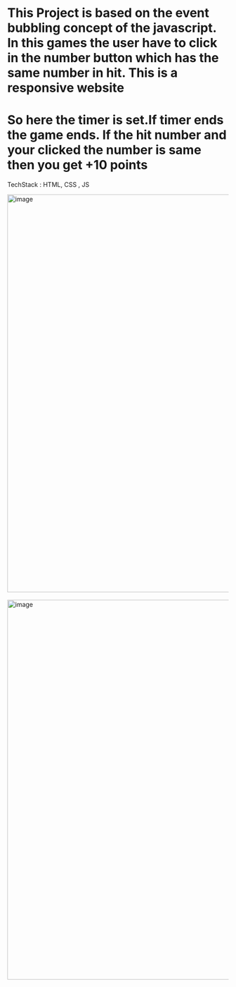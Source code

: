 <h1>This Project is based on the event bubbling concept of the javascript. In this games the user have to click in the number button which has the same number in hit. This is a responsive website</h1>
<h1>So here the timer is set.If timer ends the game ends. If the hit number and your clicked the number is same then you get +10 points</h1>

TechStack : HTML, CSS , JS
  
<img width="903" alt="image" src="https://github.com/vishalprabhu2018/bubbleGame/assets/46224719/e5b783ab-38f8-4dc9-a5e0-8069dc57743c"> 
<br/>  <br/>



<img width="862" alt="image" src="https://github.com/vishalprabhu2018/bubbleGame/assets/46224719/d8a86422-2fb5-4e9a-adc9-18d1682a5200">
